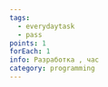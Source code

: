 ```yaml
---
tags:
  - everydaytask
  - pass
points: 1
forEach: 1
info: Разработка , час
category: programming
---
```

